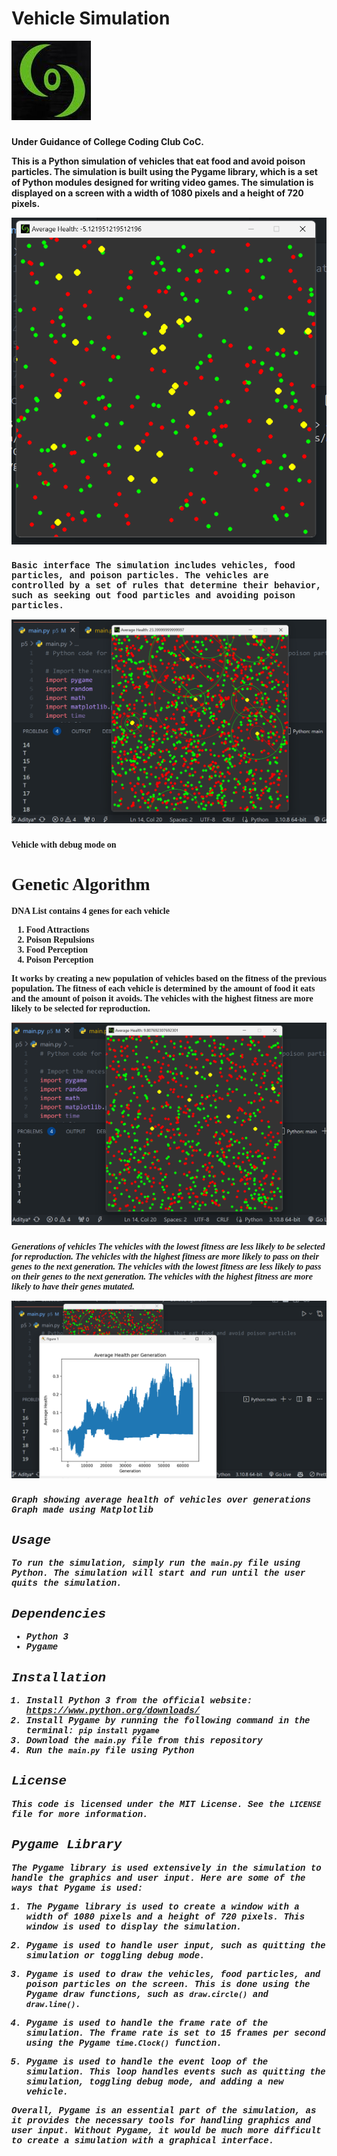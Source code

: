 # Vehicle Simulation
![Alt text](coc_logo.jpg?raw=true "Title")
### <strong style="align-text:center">
Under Guidance of College Coding Club CoC.
<strong>

This is a Python simulation of vehicles that eat food and avoid poison particles. 
The simulation is built using the Pygame library, which is a set of Python modules designed for writing video games. 
The simulation is displayed on a screen with a width of 1080 pixels and a height of 720 pixels. 

![Alt text](ui.png?raw=true "Title")
### <strong style="font-family:courier new">
Basic interface
<strong>
The simulation includes vehicles, food particles, and poison particles. 
The vehicles are controlled by a set of rules that determine their behavior, such as seeking out food particles and avoiding poison particles.


![Alt text](debug.png?raw=true "Title")
### <strong style="font-family:copperplate gothic">
Vehicle with debug mode on
<strong>


# Genetic Algorithm
DNA List contains 4 genes for each vehicle
1. Food Attractions
2. Poison Repulsions
3. Food Perception
4. Poison Perception



It works by creating a new population of vehicles based on the fitness of the previous population.
The fitness of each vehicle is determined by the amount of food it eats and the amount of poison it avoids.
The vehicles with the highest fitness are more likely to be selected for reproduction.

![Alt text](generations.png?raw=true "Title")
### <strong style="font-style:italic">
Generations of vehicles
<strong>
The vehicles with the lowest fitness are less likely to be selected for reproduction.
The vehicles with the highest fitness are more likely to pass on their genes to the next generation.
The vehicles with the lowest fitness are less likely to pass on their genes to the next generation.
The vehicles with the highest fitness are more likely to have their genes mutated.

![Alt text](graph.png?raw=true "Title")
### <strong style="font-family:courier new">
Graph showing average health of vehicles over generations
Graph made using Matplotlib
<strong>


## Usage

To run the simulation, simply run the `main.py` file using Python. The simulation will start and run until the user quits the simulation.

## Dependencies

- Python 3
- Pygame

## Installation

1. Install Python 3 from the official website: https://www.python.org/downloads/
2. Install Pygame by running the following command in the terminal: `pip install pygame`
3. Download the `main.py` file from this repository
4. Run the `main.py` file using Python

## License

This code is licensed under the MIT License. See the `LICENSE` file for more information.

## Pygame Library

The Pygame library is used extensively in the simulation to handle the graphics and user input. Here are some of the ways that Pygame is used:

1. The Pygame library is used to create a window with a width of 1080 pixels and a height of 720 pixels. This window is used to display the simulation.

2. Pygame is used to handle user input, such as quitting the simulation or toggling debug mode.

3. Pygame is used to draw the vehicles, food particles, and poison particles on the screen. This is done using the Pygame draw functions, such as `draw.circle()` and `draw.line()`.

4. Pygame is used to handle the frame rate of the simulation. The frame rate is set to 15 frames per second using the Pygame `time.Clock()` function.

5. Pygame is used to handle the event loop of the simulation. This loop handles events such as quitting the simulation, toggling debug mode, and adding a new vehicle.

Overall, Pygame is an essential part of the simulation, as it provides the necessary tools for handling graphics and user input. Without Pygame, it would be much more difficult to create a simulation with a graphical interface.
